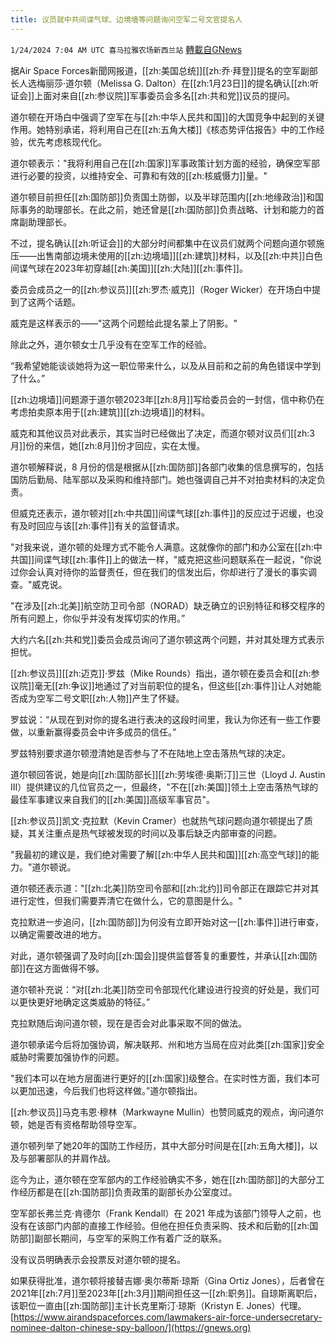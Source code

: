 ```yaml
---
title: 议员就中共间谍气球、边境墙等问题询问空军二号文官提名人
---
```

`1/24/2024 7:04 AM UTC 喜马拉雅农场新西兰站` [轉載自GNews](https://gnews.org/articles/2248225)

据Air Space Forces新聞网报道，[[zh:美国总统]][[zh:乔·拜登]]提名的空军副部长人选梅丽莎·道尔顿（Melissa G. Dalton）在[[zh:1月23日]]的提名确认[[zh:听证会]]上面对来自[[zh:参议院]]军事委员会多名[[zh:共和党]]议员的提问。

道尔顿在开场白中强调了空军在与[[zh:中华人民共和国]]的大国竞争中起到的关键作用。她特别承诺，将利用自己在[[zh:五角大楼]]《核态势评估报告》中的工作经验，优先考虑核现代化。

道尔顿表示："我将利用自己在[[zh:国家]]军事政策计划方面的经验，确保空军部进行必要的投资，以维持安全、可靠和有效的[[zh:核威慑力]]量。"

道尔顿目前担任[[zh:国防部]]负责国土防御，以及半球范围内[[zh:地缘政治]]和国际事务的助理部长。在此之前，她还曾是[[zh:国防部]]负责战略、计划和能力的首席副助理部长。

不过，提名确认[[zh:听证会]]的大部分时间都集中在议员们就两个问题向道尔顿施压——出售南部边境未使用的[[zh:边境墙]][[zh:建筑]]材料，以及[[zh:中共]]白色间谍气球在2023年初穿越[[zh:美国]][[zh:大陆]][[zh:事件]]。

委员会成员之一的[[zh:参议员]][[zh:罗杰·威克]]（Roger Wicker）在开场白中提到了这两个话题。

威克是这样表示的——"这两个问题给此提名蒙上了阴影。"

除此之外，道尔顿女士几乎没有在空军工作的经验。

“我希望她能谈谈她将为这一职位带来什么，以及从目前和之前的角色错误中学到了什么。”

[[zh:边境墙]]问题源于道尔顿2023年[[zh:8月]]写给委员会的一封信，信中称仍在考虑拍卖原本用于[[zh:建筑]][[zh:边境墙]]的材料。

威克和其他议员对此表示，其实当时已经做出了决定，而道尔顿对议员们[[zh:3月]]份的来信，她[[zh:8月]]份才回应，实在太慢。

道尔顿解释说，8 月份的信是根据从[[zh:国防部]]各部门收集的信息撰写的，包括国防后勤局、陆军部以及采购和维持部门。她也强调自己并不对拍卖材料的决定负责。

但威克还表示，道尔顿对[[zh:中共国]]间谍气球[[zh:事件]]的反应过于迟缓，也没有及时回应与该[[zh:事件]]有关的监督请求。

"对我来说，道尔顿的处理方式不能令人满意。这就像你的部门和办公室在[[zh:中共国]]间谍气球[[zh:事件]]上的做法一样，"威克把这些问题联系在一起说，"你说过你会认真对待你的监督责任，但在我们的信发出后，你却进行了漫长的事实调查。"威克说。

"在涉及[[zh:北美]]航空防卫司令部（NORAD）缺乏确立的识别特征和移交程序的所有问题上，你似乎并没有发挥切实的作用。”

大约六名[[zh:共和党]]委员会成员询问了道尔顿这两个问题，并对其处理方式表示担忧。

[[zh:参议员]][[zh:迈克]]·罗兹（Mike Rounds）指出，道尔顿在委员会和[[zh:参议院]]毫无[[zh:争议]]地通过了对当前职位的提名，但这些[[zh:事件]]让人对她能否成为空军二号文职[[zh:人物]]产生了怀疑。

罗兹说：“从现在到对你的提名进行表决的这段时间里，我认为你还有一些工作要做，以重新赢得委员会中许多成员的信任。”

罗兹特别要求道尔顿澄清她是否参与了不在陆地上空击落热气球的决定。

道尔顿回答说，她是向[[zh:国防部长]][[zh:劳埃德·奥斯汀]]三世（Lloyd J. Austin III）提供建议的几位官员之一，但最终，"不在[[zh:美国]]领土上空击落热气球的最佳军事建议来自我们的[[zh:美国]]高级军事官员"。

[[zh:参议员]]凯文·克拉默（Kevin Cramer）也就热气球问题向道尔顿提出了质疑，其关注重点是热气球被发现的时间以及事后缺乏内部审查的问题。

"我最初的建议是，我们绝对需要了解[[zh:中华人民共和国]][[zh:高空气球]]的能力。"道尔顿说。

道尔顿还表示道："[[zh:北美]]防空司令部和[[zh:北约]]司令部正在跟踪它并对其进行定性，但我们需要弄清它在做什么，它的意图是什么。"

克拉默进一步追问，[[zh:国防部]]为何没有立即开始对这一[[zh:事件]]进行审查，以确定需要改进的地方。

对此，道尔顿强调了及时向[[zh:国会]]提供监督答复的重要性，并承认[[zh:国防部]]在这方面做得不够。

道尔顿补充说：“对[[zh:北美]]防空司令部现代化建设进行投资的好处是，我们可以更快更好地确定这类威胁的特征。”

克拉默随后询问道尔顿，现在是否会对此事采取不同的做法。

道尔顿承诺今后将加强协调，解决联邦、州和地方当局在应对此类[[zh:国家]]安全威胁时需要加强协作的问题。

"我们本可以在地方层面进行更好的[[zh:国家]]级整合。在实时性方面，我们本可以更加迅速，今后我们也将这样做。”道尔顿指出。

[[zh:参议员]]马克韦恩·穆林（Markwayne Mullin）也赞同威克的观点，询问道尔顿，她是否有资格帮助领导空军。

道尔顿列举了她20年的国防工作经历，其中大部分时间是在[[zh:五角大楼]]，以及与部署部队的并肩作战。

迄今为止，道尔顿在空军部内的工作经验确实不多，她在[[zh:国防部]]的大部分工作经历都是在[[zh:国防部]]负责政策的副部长办公室度过。

空军部长弗兰克·肯德尔（Frank Kendall）在 2021 年成为该部门领导人之前，也没有在该部门内部的直接工作经验。但他在担任负责采购、技术和后勤的[[zh:国防部]]副部长期间，与空军的采购工作有着广泛的联系。

没有议员明确表示会投票反对道尔顿的提名。

如果获得批准，道尔顿将接替吉娜·奥尔蒂斯·琼斯（Gina Ortiz Jones），后者曾在2021年[[zh:7月]]至2023年[[zh:3月]]期间担任这一[[zh:职务]]。自琼斯离职后，该职位一直由[[zh:国防部]]主计长克里斯汀·琼斯（Kristyn E. Jones）代理。
[https://www.airandspaceforces.com/lawmakers-air-force-undersecretary-nominee-dalton-chinese-spy-balloon/](https://gnews.org)

